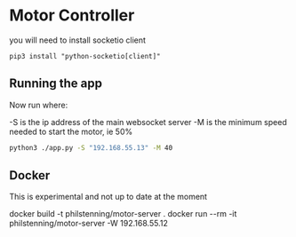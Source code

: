 # Motor Controller

you will need to install socketio client

```
pip3 install "python-socketio[client]"
```

## Running the app

Now run where:

-S is the ip address of the main websocket server
-M is the minimum speed needed to start the motor, ie 50%

```bash
python3 ./app.py -S "192.168.55.13" -M 40
```

## Docker

This is experimental and not up to date at the moment

docker build -t philstenning/motor-server .
docker run --rm -it philstenning/motor-server -W 192.168.55.12
